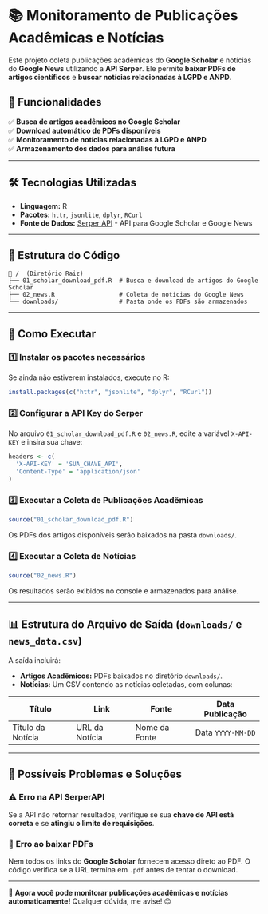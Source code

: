 # 📚 Monitoramento de Publicações Acadêmicas e Notícias

Este projeto coleta publicações acadêmicas do **Google Scholar** e notícias do **Google News** utilizando a **API Serper**. Ele permite **baixar PDFs de artigos científicos** e **buscar notícias relacionadas à LGPD e ANPD**.

## 📌 Funcionalidades

✅ **Busca de artigos acadêmicos no Google Scholar**  
✅ **Download automático de PDFs disponíveis**  
✅ **Monitoramento de notícias relacionadas à LGPD e ANPD**  
✅ **Armazenamento dos dados para análise futura**  

---

## 🛠 Tecnologias Utilizadas

- **Linguagem:** R  
- **Pacotes:** `httr`, `jsonlite`, `dplyr`, `RCurl`  
- **Fonte de Dados:** [Serper API](https://serper.dev/) - API para Google Scholar e Google News  

---

## 📂 Estrutura do Código

```
📁 /  (Diretório Raiz)
├── 01_scholar_download_pdf.R  # Busca e download de artigos do Google Scholar
├── 02_news.R                  # Coleta de notícias do Google News
└── downloads/                 # Pasta onde os PDFs são armazenados
```

---

## 🚀 Como Executar

### 1️⃣ **Instalar os pacotes necessários**

Se ainda não estiverem instalados, execute no R:

```r
install.packages(c("httr", "jsonlite", "dplyr", "RCurl"))
```

### 2️⃣ **Configurar a API Key do Serper**

No arquivo `01_scholar_download_pdf.R` e `02_news.R`, edite a variável `X-API-KEY` e insira sua chave:

```r
headers <- c(
  'X-API-KEY' = 'SUA_CHAVE_API',
  'Content-Type' = 'application/json'
)
```

### 3️⃣ **Executar a Coleta de Publicações Acadêmicas**

```r
source("01_scholar_download_pdf.R")
```

Os PDFs dos artigos disponíveis serão baixados na pasta `downloads/`.

### 4️⃣ **Executar a Coleta de Notícias**

```r
source("02_news.R")
```

Os resultados serão exibidos no console e armazenados para análise.

---

## 📊 Estrutura do Arquivo de Saída (`downloads/` e `news_data.csv`)

A saída incluirá:

- **Artigos Acadêmicos:** PDFs baixados no diretório `downloads/`.
- **Notícias:** Um CSV contendo as notícias coletadas, com colunas:

| Título | Link | Fonte | Data Publicação |
|--------|------|-------|----------------|
| Título da Notícia | URL da Notícia | Nome da Fonte | Data `YYYY-MM-DD` |

---

## 🛑 Possíveis Problemas e Soluções

### ⚠️ **Erro na API SerperAPI**  
Se a API não retornar resultados, verifique se sua **chave de API está correta** e se **atingiu o limite de requisições**.

### 🔄 **Erro ao baixar PDFs**  
Nem todos os links do **Google Scholar** fornecem acesso direto ao PDF. O código verifica se a URL termina em `.pdf` antes de tentar o download.

---


🚀 **Agora você pode monitorar publicações acadêmicas e notícias automaticamente!** Qualquer dúvida, me avise! 😊
